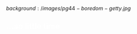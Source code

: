 $background:/images/pg44-boredom-getty.jpg$

<h2 style="color:white"> ...so little time</h2>


<div class="countdown"></div>

